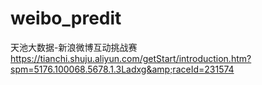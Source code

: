 # weibo_predit
天池大数据-新浪微博互动挑战赛 https://tianchi.shuju.aliyun.com/getStart/introduction.htm?spm=5176.100068.5678.1.3Ladxg&amp;raceId=231574
